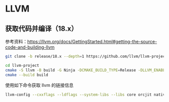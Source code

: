# LLVM

## 获取代码并编译（18.x）
参考资料：https://llvm.org/docs/GettingStarted.html#getting-the-source-code-and-building-llvm
```bash
git clone -b release/18.x --depth=1 https://github.com/llvm/llvm-project.git

cd llvm-project
cmake -S llvm -B build -G Ninja -DCMAKE_BUILD_TYPE=Release -DLLVM_ENABLE_PROJECTS="mlir" -DDLLVM_BUILD_EXAMPLES=True -DLLVM_TARGETS_TO_BUILD="Native;NVPTX;AMDGPU" -DCMAKE_BUILD_TYPE=Release -DLLVM_ENABLE_ASSERTIONS=ON .
cmake --build build
```

使用如下命令获取 llvm 的链接信息
```bash
llvm-config --cxxflags --ldflags --system-libs --libs core orcjit native
```